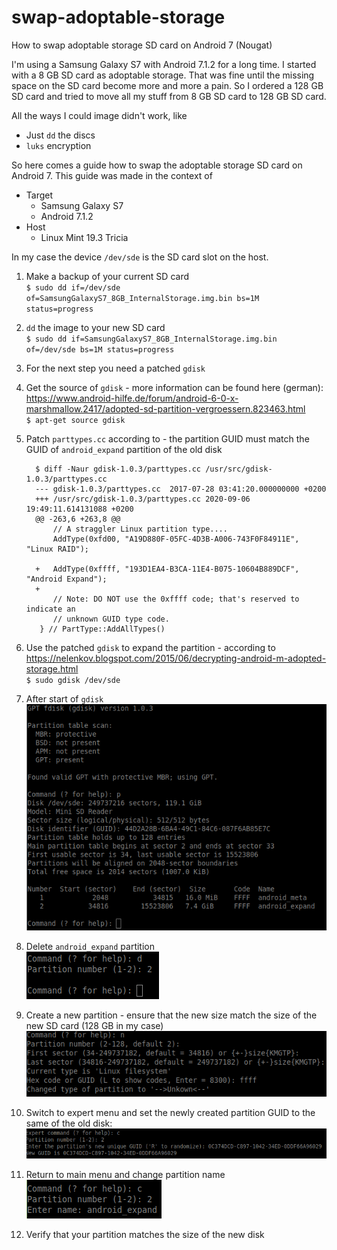 # swap-adoptable-storage
How to swap adoptable storage SD card on Android 7 (Nougat)

I'm using a Samsung Galaxy S7 with Android 7.1.2 for a long time. I started with a 8 GB SD card as adoptable storage. That was fine until the missing space on the SD card become more and more a pain. So I ordered a 128 GB SD card and tried to move all my stuff from 8 GB SD card to 128 GB SD card.

All the ways I could image didn't work, like

  * Just `dd` the discs
  * `luks` encryption

So here comes a guide how to swap the adoptable storage SD card on Android 7. This guide was made in the context of

  * Target
    * Samsung Galaxy S7
    * Android 7.1.2
  * Host
    * Linux Mint 19.3 Tricia

In my case the device `/dev/sde` is the SD card slot on the host.

 1. Make a backup of your current SD card  
 `$ sudo dd if=/dev/sde of=SamsungGalaxyS7_8GB_InternalStorage.img.bin bs=1M status=progress`
 2. `dd` the image to your new SD card  
 `$ sudo dd if=SamsungGalaxyS7_8GB_InternalStorage.img.bin of=/dev/sde bs=1M status=progress`
 3. For the next step you need a patched `gdisk`  
 4. Get the source of `gdisk` - more information can be found here (german): https://www.android-hilfe.de/forum/android-6-0-x-marshmallow.2417/adopted-sd-partition-vergroessern.823463.html  
   `$ apt-get source gdisk`
 5. Patch `parttypes.cc` according to - the partition GUID must match the GUID of `android_expand` partition of the old disk  

          $ diff -Naur gdisk-1.0.3/parttypes.cc /usr/src/gdisk-1.0.3/parttypes.cc 
          --- gdisk-1.0.3/parttypes.cc	2017-07-28 03:41:20.000000000 +0200
          +++ /usr/src/gdisk-1.0.3/parttypes.cc	2020-09-06 19:49:11.614131088 +0200
          @@ -263,6 +263,8 @@
              // A straggler Linux partition type....
              AddType(0xfd00, "A19D880F-05FC-4D3B-A006-743F0F84911E", "Linux RAID");

          +   AddType(0xffff, "193D1EA4-B3CA-11E4-B075-10604B889DCF", "Android Expand");
          +
              // Note: DO NOT use the 0xffff code; that's reserved to indicate an
              // unknown GUID type code.
           } // PartType::AddAllTypes()

 6. Use the patched `gdisk` to expand the partition - according to https://nelenkov.blogspot.com/2015/06/decrypting-android-m-adopted-storage.html  
 `$ sudo gdisk /dev/sde`
 7. After start of `gdisk`  
 ![alt text](<gdisk_start.png>)
 8. Delete `android_expand` partition  
 ![alt text](<delete_partition.png>)
 9. Create a new partition - ensure that the new size match the size of the new SD card (128 GB in my case)  
 ![alt text](<create_new_partition.png>)
 10. Switch to expert menu and set the newly created partition GUID to the same of the old disk:  
 ![alt text](<partition_GUID.png>)
 11. Return to main menu and change partition name  
 ![alt text](<partition_name.png>)
 12. Verify that your partition matches the size of the new disk  
 
 

 